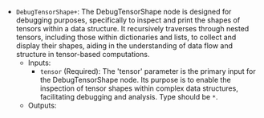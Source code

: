 - `DebugTensorShape+`: The DebugTensorShape node is designed for debugging purposes, specifically to inspect and print the shapes of tensors within a data structure. It recursively traverses through nested tensors, including those within dictionaries and lists, to collect and display their shapes, aiding in the understanding of data flow and structure in tensor-based computations.
    - Inputs:
        - `tensor` (Required): The 'tensor' parameter is the primary input for the DebugTensorShape node. Its purpose is to enable the inspection of tensor shapes within complex data structures, facilitating debugging and analysis. Type should be `*`.
    - Outputs:
